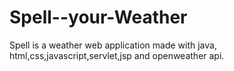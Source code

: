 # Spell--your-Weather
Spell is a weather web application made with java, html,css,javascript,servlet,jsp and openweather api.
